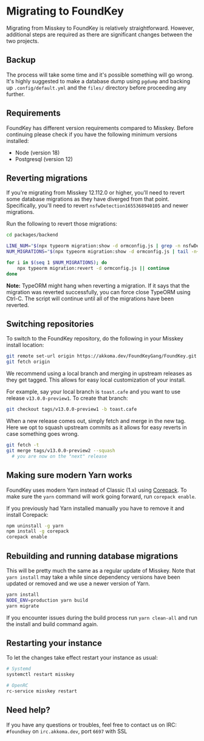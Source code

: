# Migrating to FoundKey

Migrating from Misskey to FoundKey is relatively straightforward. However, additional steps are required as there are significant changes between the two projects.

## Backup
The process will take some time and it's possible something will go wrong. It's highly suggested to make a database dump using `pgdump` and backing up `.config/default.yml` and the `files/` directory before proceeding any further.

## Requirements
FoundKey has different version requirements compared to Misskey. Before continuing please check if you have the following minimum versions installed:
* Node (version 18)
* Postgresql (version 12)

## Reverting migrations
If you're migrating from Misskey 12.112.0 or higher, you'll need to revert some database migrations as they have diverged from that point. Specifically, you'll need to revert `nsfwDetection1655368940105` and newer migrations.

Run the following to revert those migrations:
```sh
cd packages/backend

LINE_NUM="$(npx typeorm migration:show -d ormconfig.js | grep -n nsfwDetection1655368940105 | cut -d ':' -f 1)"
NUM_MIGRATIONS="$(npx typeorm migration:show -d ormconfig.js | tail -n+"$LINE_NUM" | grep '\[X\]' | nl)"

for i in $(seq 1 $NUM_MIGRATIONS); do
	npx typeorm migration:revert -d ormconfig.js || continue
done
```

**Note:** TypeORM might hang when reverting a migration. If it says that the migration was reverted successfully, you can force close TypeORM using Ctrl-C. The script will continue until all of the migrations have been reverted.

## Switching repositories
To switch to the FoundKey repository, do the following in your Misskey install location:
```sh
git remote set-url origin https://akkoma.dev/FoundKeyGang/FoundKey.git
git fetch origin
```
We recommend using a local branch and merging in upstream releases as they get tagged. This allows for easy local customization of your install.

For example, say your local branch is `toast.cafe` and you want to use release `v13.0.0-preview1`. To create that branch:
```sh
git checkout tags/v13.0.0-preview1 -b toast.cafe
```

When a new release comes out, simply fetch and merge in the new tag. Here we opt to squash upstream commits as it allows for easy reverts in case something goes wrong.
```sh
git fetch -t
git merge tags/v13.0.0-preview2 --squash
  # you are now on the "next" release
```

## Making sure modern Yarn works
FoundKey uses modern Yarn instead of Classic (1.x) using [Corepack](https://github.com/nodejs/corepack). To make sure the `yarn` command will work going forward, run `corepack enable`.

If you previously had Yarn installed manually you have to remove it and install Corepack:
```sh
npm uninstall -g yarn
npm install -g corepack
corepack enable
```

## Rebuilding and running database migrations
This will be pretty much the same as a regular update of Misskey. Note that `yarn install` may take a while since dependency versions have been updated or removed and we use a newer version of Yarn.
```sh
yarn install
NODE_ENV=production yarn build
yarn migrate
```
If you encounter issues during the build process run `yarn clean-all` and run the install and build command again.

## Restarting your instance
To let the changes take effect restart your instance as usual:
```sh
# Systemd
systemctl restart misskey

# OpenRC
rc-service misskey restart
```

## Need help?
If you have any questions or troubles, feel free to contact us on IRC: `#foundkey` on `irc.akkoma.dev`, port `6697` with SSL
